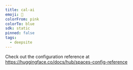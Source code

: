 ```yaml
---
title: cal-ai
emoji: 🐳
colorFrom: pink
colorTo: blue
sdk: static
pinned: false
tags:
  - deepsite
---
```


Check out the configuration reference at https://huggingface.co/docs/hub/spaces-config-reference